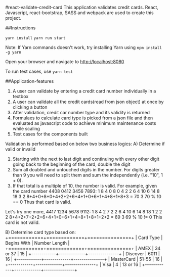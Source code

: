 #react-validate-credit-card
This application validates credit cards. React, Javascript, react-bootstrap, SASS and webpack are used to create this project.

##Instructions

``yarn install`` 
``yarn run start``

Note: If Yarn commands doesn't work, try installing Yarn using ``npm install -g yarn``

Open your browser and navigate to <http://localhost:8080>

To run test cases, use ``yarn test``

##Application-features

1. A user can validate by entering a credit card number individually in a textbox
2. A user can validate all the credit cards(read from json object) at once by clicking a button
3. After validation, credit car number type and its validity is returned
4. Formulaes to calculate card type is picked from a json file and then evaluated as javascript code to achieve minimum maintenance costs while scaling
5. Test cases for the components built

Validation is performed based on below two business logics:
A) Determine if valid or invalid
1. Starting with the next to last digit and continuing with
every other digit going back to the beginning of the card,
double the digit
2. Sum all doubled and untouched digits in the number. For
digits greater than 9 you will need to split them and sum
the independently (i.e. "10", 1 + 0).
3. If that total is a multiple of 10, the number is valid.
For example, given the card number 4408 0412 3456 7893:
1 8 4 0 8 0 4 2 2 6 4 10 6 14 8 18 3
2 8+4+0+8+0+4+2+2+6+4+1+0+6+1+4+8+1+8+3 = 70
3 70 % 10 == 0
Thus that card is valid.

Let's try one more, 4417 1234 5678 9112:
1 8 4 2 7 2 2 6 4 10 6 14 8 18 1 2 2
2 8+4+2+7+2+2+6+4+1+0+6+1+4+8+1+8+1+2+2 = 69
3 69 % 10 != 0
This card is not valid.

B) Determine card type based on:
+============+=============+===============+
| Card Type | Begins With | Number Length |
+============+=============+===============+
| AMEX      | 34 or 37    |      15       |
+------------+-------------+---------------+
| Discover  | 6011        |     16        |
+------------+-------------+---------------+
| MasterCard | 51-55      |     16        |
+------------+-------------+---------------+
| Visa       |  4         |     13 or 16  |
+------------+-------------+---------------+